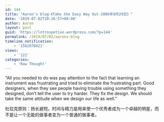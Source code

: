 ```yaml
---
id: 144
title: "Aaron's blog-《Take the Easy Way Out-2006年9月29日》"
date: '2019-07-02T20:26:57+08:00'
author: Aaron
layout: post
guid: 'https://lntrospetive.wordpress.com/?p=144'
permalink: /2019/07/02/aarons-blog
timeline_notification:
    - '1562070421'
views:
    - '122'
categories:
    - 'Raw Thought'
---
```


"All you needed to do was pay attention to the fact that learning an instrument was frustrating and tried to eliminate the frustrating part. Good designers, when they see people having trouble using something they designed, don’t tell the user to try harder. They fix the design. We should take the same attitude when we design our life as well."

杜拉克原则：扬长避短。时间与精力是用来使一个优秀者成为一个卓越的明星，而不是让一个无能的做事者变为一个普通的做事者。